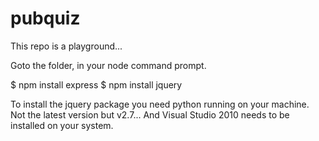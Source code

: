 pubquiz
=======
This repo is a playground...

Goto the folder, in your node command prompt.

$ npm install express
$ npm install jquery

To install the jquery package you need python running on your machine. Not the latest version but v2.7... And Visual Studio 2010 needs to be installed on your system.


